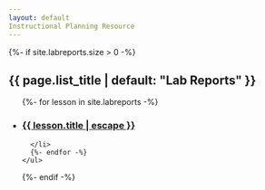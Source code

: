 ```yaml
---
layout: default
Instructional Planning Resource
---
```

<div class="home">
	{%- if site.labreports.size > 0 -%}
    <h2 class="post-list-heading">{{ page.list_title | default: "Lab Reports" }}</h2>
    <ul class="post-list">
      {%- for lesson in site.labreports -%}
      <li>
        <h3>
          <a class="post-link" href="{{ lesson.url | relative_url }}">
            {{ lesson.title | escape }}
          </a>
        </h3>
        
      </li>
      {%- endfor -%}
    </ul>
  {%- endif -%}
</div>